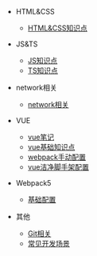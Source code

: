 - HTML&CSS

  - [HTML&CSS知识点](./html&css/1.html总结.md)
- JS&TS

  - [JS知识点](./js/2.JS.md)
  - [TS知识点](./js/1.TS.md)
- network相关

  - [network相关](./others/05.网络相关.md)
- VUE

  - [vue笔记](./vue/3.vue笔记.md)
  - [vue基础知识点](./vue/4.vue基础阶段知识点总结.md)
  - [webpack手动配置](./vue/1.webpack配置.md)
  - [vue洁净脚手架配置](./vue/2.vue洁净脚手架配置.md)
- Webpack5

  - [基础配置](./webpack/1.base.md)
- 其他

  - [Git相关](./others/3.git相关操作.md)
  - [常见开发场景](./others/1.常见开发场景代码.md)